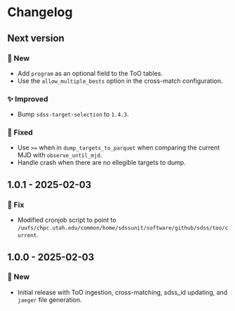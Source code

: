 # Changelog

## Next version

### 🚀 New

* Add `program` as an optional field to the ToO tables.
* Use the `allow_multiple_bests` option in the cross-match configuration.

### ✨ Improved

* Bump `sdss-target-selection` to `1.4.3`.

### 🔧 Fixed

* Use `>=` when in `dump_targets_to_parquet` when comparing the current MJD with `observe_until_mjd`.
* Handle crash when there are no ellegible targets to dump.


## 1.0.1 - 2025-02-03

### 🐛 Fix

* Modified cronjob script to point to `/uufs/chpc.utah.edu/common/home/sdssunit/software/github/sdss/too/current`.


## 1.0.0 - 2025-02-03

### 🚀 New

* Initial release with ToO ingestion, cross-matching, sdss_id updating, and `jaeger` file generation.
